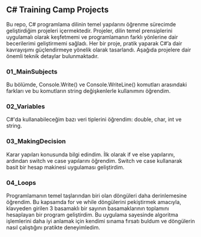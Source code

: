 ## C# Training Camp Projects
Bu repo, C# programlama dilinin temel yapılarını öğrenme sürecimde geliştirdiğim projeleri içermektedir. Projeler, dilin temel prensiplerini uygulamalı olarak keşfetmemi ve programlamanın farklı yönlerine dair becerilerimi geliştirmemi sağladı. Her bir proje, pratik yaparak C#’a dair kavrayışımı güçlendirmeye yönelik olarak tasarlandı. Aşağıda projelere dair önemli teknik detaylar bulunmaktadır.

### 01_MainSubjects
Bu bölümde, Console.Write() ve Console.WriteLine() komutları arasındaki farkları ve bu komutların string değişkenlerle kullanımını öğrendim.

### 02_Variables
C#'da kullanabileceğim bazı veri tiplerini öğrendim: double, char, int ve string.

### 03_MakingDecision
Karar yapıları konusunda bilgi edindim. İlk olarak if ve else yapılarını, ardından switch ve case yapılarını öğrendim. Switch ve case kullanarak basit bir hesap makinesi uygulaması geliştirdim.

### 04_Loops

Programlamanın temel taşlarından biri olan döngüleri daha derinlemesine öğrendim. Bu kapsamda for ve while döngülerini pekiştirmek amacıyla, klavyeden girilen 3 basamaklı bir sayının basamaklarının toplamını hesaplayan bir program geliştirdim. Bu uygulama sayesinde algoritma işlemlerini daha iyi anlamak için kendimi sınama fırsatı buldum ve döngülerin nasıl çalıştığını pratikte deneyimledim.
